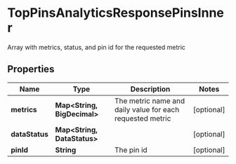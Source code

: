 

# TopPinsAnalyticsResponsePinsInner

Array with metrics, status, and pin id for the requested metric

## Properties

Name | Type | Description | Notes
------------ | ------------- | ------------- | -------------
**metrics** | **Map&lt;String, BigDecimal&gt;** | The metric name and daily value for each requested metric |  [optional]
**dataStatus** | **Map&lt;String, DataStatus&gt;** |  |  [optional]
**pinId** | **String** | The pin id |  [optional]



